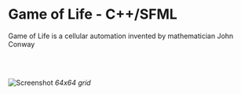 # Game of Life - C++/SFML
Game of Life is a cellular automation invented by mathematician John Conway

<br>
<br>

![Screenshot](https://i.imgur.com/yMTSs70.png)
_64x64 grid_
